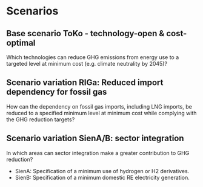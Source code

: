 # Scenarios

[//]: # (!!! info "SEDOS - Scenario frame details")

[//]: # (    Find scenario details, such as temporal and spatial scope, sectors and technologies, in the [SEDOS Scenario Bundle]&#40;https://openenergy-platform.org/scenario-bundles/id/9387d4a9-85f1-52e9-ce79-0168f25dd5e0&#41;.)

## Base scenario ToKo - technology-open & cost-optimal
Which technologies can reduce GHG emissions from energy use to a targeted level at minimum cost
(e.g. climate neutrality by 2045)?

## Scenario variation RIGa: Reduced import dependency for fossil gas
How can the dependency on fossil gas imports, including LNG imports, be reduced to a specified minimum level at minimum 
cost while complying with the GHG reduction targets?

## Scenario variation SienA/B: sector integration
In which areas can sector integration make a greater contribution to GHG reduction?

- SienA: Specification of a minimum use of hydrogen or H2 derivatives.
- SienB: Specification of a minimum domestic RE electricity generation.